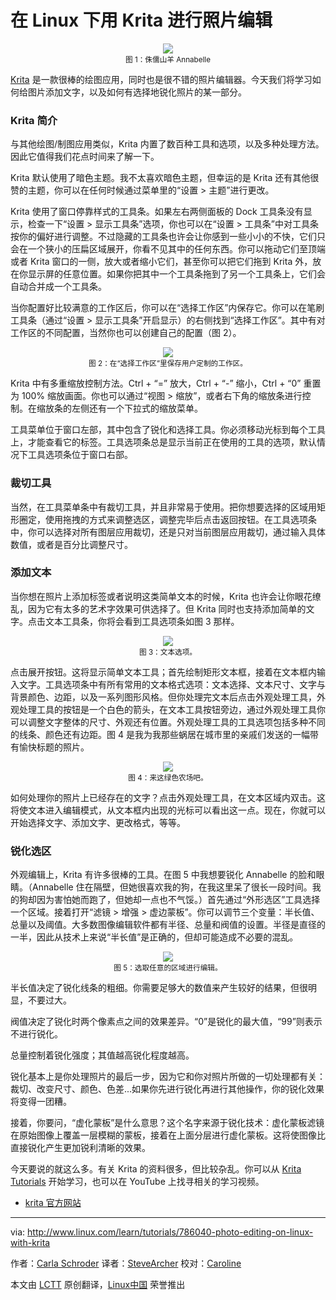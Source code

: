 在 Linux 下用 Krita 进行照片编辑
================================================================================
<center><img src="http://www.linux.com/images/stories/41373/fig-1-annabelle.jpg" /></center>
<center><small>图 1：侏儒山羊 Annabelle</small></center>

[Krita][1] 是一款很棒的绘图应用，同时也是很不错的照片编辑器。今天我们将学习如何给图片添加文字，以及如何有选择地锐化照片的某一部分。

### Krita 简介 ###

与其他绘图/制图应用类似，Krita 内置了数百种工具和选项，以及多种处理方法。因此它值得我们花点时间来了解一下。

Krita 默认使用了暗色主题。我不太喜欢暗色主题，但幸运的是 Krita 还有其他很赞的主题，你可以在任何时候通过菜单里的“设置 > 主题”进行更改。

Krita 使用了窗口停靠样式的工具条。如果左右两侧面板的 Dock 工具条没有显示，检查一下“设置 > 显示工具条”选项，你也可以在“设置 > 工具条”中对工具条按你的偏好进行调整。不过隐藏的工具条也许会让你感到一些小小的不快，它们只会在一个狭小的压扁区域展开，你看不见其中的任何东西。你可以拖动它们至顶端或者 Krita 窗口的一侧，放大或者缩小它们，甚至你可以把它们拖到 Krita 外，放在你显示屏的任意位置。如果你把其中一个工具条拖到了另一个工具条上，它们会自动合并成一个工具条。

当你配置好比较满意的工作区后，你可以在“选择工作区”内保存它。你可以在笔刷工具条（通过“设置 > 显示工具条”开启显示）的右侧找到“选择工作区”。其中有对工作区的不同配置，当然你也可以创建自己的配置（图 2）。

<center><img src="http://www.linux.com/images/stories/41373/fig-2-workspaces.jpg" /></center>
<center><small>图 2：在“选择工作区”里保存用户定制的工作区。</small></center>

Krita 中有多重缩放控制方法。Ctrl + “=” 放大，Ctrl + “-” 缩小，Ctrl + “0” 重置为 100% 缩放画面。你也可以通过“视图 > 缩放”，或者右下角的缩放条进行控制。在缩放条的左侧还有一个下拉式的缩放菜单。

工具菜单位于窗口左部，其中包含了锐化和选择工具。你必须移动光标到每个工具上，才能查看它的标签。工具选项条总是显示当前正在使用的工具的选项，默认情况下工具选项条位于窗口右部。
 
### 裁切工具 ###

当然，在工具菜单条中有裁切工具，并且非常易于使用。把你想要选择的区域用矩形圈定，使用拖拽的方式来调整选区，调整完毕后点击返回按钮。在工具选项条中，你可以选择对所有图层应用裁切，还是只对当前图层应用裁切，通过输入具体数值，或者是百分比调整尺寸。

### 添加文本 ###

当你想在照片上添加标签或者说明这类简单文本的时候，Krita 也许会让你眼花缭乱，因为它有太多的艺术字效果可供选择了。但 Krita 同时也支持添加简单的文字。点击文本工具条，你将会看到工具选项条如图 3 那样。

<center><img src="http://www.linux.com/images/stories/41373/fig-3-text.jpg" /></center>
<center><small>图 3：文本选项。</small></center>

点击展开按钮。这将显示简单文本工具；首先绘制矩形文本框，接着在文本框内输入文字。工具选项条中有所有常用的文本格式选项：文本选择、文本尺寸、文字与背景颜色、边距，以及一系列图形风格。但你处理完文本后点击外观处理工具，外观处理工具的按钮是一个白色的箭头，在文本工具按钮旁边，通过外观处理工具你可以调整文字整体的尺寸、外观还有位置。外观处理工具的工具选项包括多种不同的线条、颜色还有边距。图 4 是我为我那些蜗居在城市里的亲戚们发送的一幅带有愉快标题的照片。

<center><img src="http://www.linux.com/images/stories/41373/fig-4-frontdoor.jpg" /></center>
<center><small>图 4：来这绿色农场吧。</small></center>

如何处理你的照片上已经存在的文字？点击外观处理工具，在文本区域内双击。这将使文本进入编辑模式，从文本框内出现的光标可以看出这一点。现在，你就可以开始选择文字、添加文字、更改格式，等等。

### 锐化选区 ###

外观编辑上，Krita 有许多很棒的工具。在图 5 中我想要锐化 Annabelle 的脸和眼睛。（Annabelle 住在隔壁，但她很喜欢我的狗，在我这里呆了很长一段时间。我的狗却因为害怕她而跑了，但她却一点也不气馁。）首先通过“外形选区”工具选择一个区域。接着打开“滤镜  > 增强 > 虚边蒙板”。你可以调节三个变量：半长值、总量以及阈值。大多数图像编辑软件都有半径、总量和阀值的设置。半径是直径的一半，因此从技术上来说“半长值”是正确的，但却可能造成不必要的混乱。

<center><img src="http://www.linux.com/images/stories/41373/fig-5-annabelle.jpg" /></center>
<center><small>图 5：选取任意的区域进行编辑。</small></center>

半长值决定了锐化线条的粗细。你需要足够大的数值来产生较好的结果，但很明显，不要过大。

阀值决定了锐化时两个像素点之间的效果差异。“0”是锐化的最大值，“99”则表示不进行锐化。

总量控制着锐化强度；其值越高锐化程度越高。

锐化基本上是你处理照片的最后一步，因为它和你对照片所做的一切处理都有关：裁切、改变尺寸、颜色、色差...如果你先进行锐化再进行其他操作，你的锐化效果将变得一团糟。

接着，你要问，“虚化蒙板”是什么意思？这个名字来源于锐化技术：虚化蒙板滤镜在原始图像上覆盖一层模糊的蒙板，接着在上面分层进行虚化蒙板。这将使图像比直接锐化产生更加锐利清晰的效果。

今天要说的就这么多。有关 Krita 的资料很多，但比较杂乱。你可以从 [Krita Tutorials][2] 开始学习，也可以在 YouTube 上找寻相关的学习视频。

- [krita 官方网站][1]

--------------------------------------------------------------------------------

via: http://www.linux.com/learn/tutorials/786040-photo-editing-on-linux-with-krita

作者：[Carla Schroder][a]
译者：[SteveArcher](https://github.com/SteveArcher)
校对：[Caroline](https://github.com/carolinewuyan)

本文由 [LCTT](https://github.com/LCTT/TranslateProject) 原创翻译，[Linux中国](http://linux.cn/) 荣誉推出

[a]:http://www.linux.com/community/forums/person/3734
[1]:https://krita.org/
[2]:https://krita.org/learn/tutorials/
